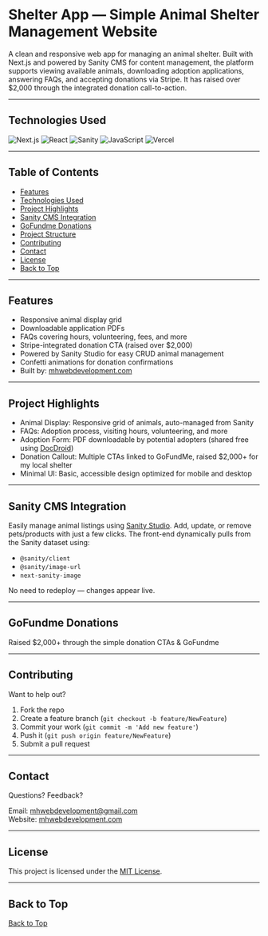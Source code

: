 # Shelter App — Simple Animal Shelter Management Website

A clean and responsive web app for managing an animal shelter. Built with Next.js and powered by Sanity CMS for content management, the platform supports viewing available animals, downloading adoption applications, answering FAQs, and accepting donations via Stripe. It has raised over $2,000 through the integrated donation call-to-action.

---

## Technologies Used

![Next.js](https://img.shields.io/badge/Next.js-000000?style=flat&logo=nextdotjs&logoColor=white)
![React](https://img.shields.io/badge/React-61DAFB?style=flat&logo=react&logoColor=white)
![Sanity](https://img.shields.io/badge/Sanity-FF2B2B?style=flat&logo=sanity&logoColor=white)
![JavaScript](https://img.shields.io/badge/JavaScript-F7DF1E?style=flat&logo=javascript&logoColor=black)
![Vercel](https://img.shields.io/badge/Hosted_on-Vercel-000000?style=flat&logo=vercel&logoColor=white)

---

## Table of Contents

- [Features](#features)
- [Technologies Used](#technologies-used)
- [Project Highlights](#project-highlights)
- [Sanity CMS Integration](#sanity-cms-integration)
- [GoFundme Donations](#gofundme-donations)
- [Project Structure](#project-structure)
- [Contributing](#contributing)
- [Contact](#contact)
- [License](#license)
- [Back to Top](#back-to-top)

---

## Features

- Responsive animal display grid
- Downloadable application PDFs
- FAQs covering hours, volunteering, fees, and more
- Stripe-integrated donation CTA (raised over $2,000)
- Powered by Sanity Studio for easy CRUD animal management
- Confetti animations for donation confirmations
- Built by: [mhwebdevelopment.com](https://www.mhwebdevelopment.com/)

---

## Project Highlights

- Animal Display: Responsive grid of animals, auto-managed from Sanity
- FAQs: Adoption process, visiting hours, volunteering, and more
- Adoption Form: PDF downloadable by potential adopters (shared free using [DocDroid](https://www.docdroid.net/))
- Donation Callout: Multiple CTAs linked to GoFundMe, raised $2,000+ for my local shelter
- Minimal UI: Basic, accessible design optimized for mobile and desktop

---

## Sanity CMS Integration

Easily manage animal listings using [Sanity Studio](https://www.sanity.io/). Add, update, or remove pets/products with just a few clicks. The front-end dynamically pulls from the Sanity dataset using:

- `@sanity/client`
- `@sanity/image-url`
- `next-sanity-image`

No need to redeploy — changes appear live.

---

## GoFundme Donations

Raised $2,000+ through the simple donation CTAs & GoFundme

---

## Contributing

Want to help out?

1. Fork the repo  
2. Create a feature branch (`git checkout -b feature/NewFeature`)  
3. Commit your work (`git commit -m 'Add new feature'`)  
4. Push it (`git push origin feature/NewFeature`)  
5. Submit a pull request

---

## Contact

Questions? Feedback?

Email: [mhwebdevelopment@gmail.com](mailto:mhwebdevelopment@gmail.com)  
Website: [mhwebdevelopment.com](https://www.mhwebdevelopment.com)

---

## License

This project is licensed under the [MIT License](LICENSE).

---

## Back to Top

[Back to Top](#table-of-contents)
